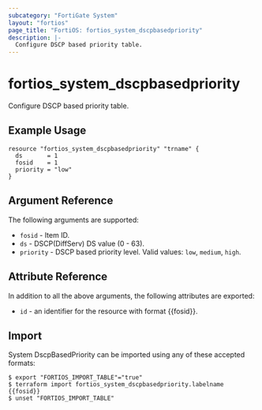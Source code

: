 ```yaml
---
subcategory: "FortiGate System"
layout: "fortios"
page_title: "FortiOS: fortios_system_dscpbasedpriority"
description: |-
  Configure DSCP based priority table.
---
```


# fortios_system_dscpbasedpriority
Configure DSCP based priority table.

## Example Usage

```hcl
resource "fortios_system_dscpbasedpriority" "trname" {
  ds       = 1
  fosid    = 1
  priority = "low"
}
```

## Argument Reference

The following arguments are supported:

* `fosid` - Item ID.
* `ds` - DSCP(DiffServ) DS value (0 - 63).
* `priority` - DSCP based priority level. Valid values: `low`, `medium`, `high`.


## Attribute Reference

In addition to all the above arguments, the following attributes are exported:
* `id` - an identifier for the resource with format {{fosid}}.

## Import

System DscpBasedPriority can be imported using any of these accepted formats:
```
$ export "FORTIOS_IMPORT_TABLE"="true"
$ terraform import fortios_system_dscpbasedpriority.labelname {{fosid}}
$ unset "FORTIOS_IMPORT_TABLE"
```
